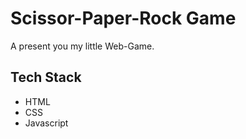 # Scissor-Paper-Rock Game

A present you my little Web-Game. 

## Tech Stack 
- HTML
- CSS
- Javascript
